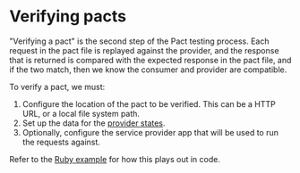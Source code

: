 # Verifying pacts
"Verifying a pact" is the second step of the Pact testing process. Each request in the pact file is replayed against
the provider, and the response that is returned is compared with the expected response in the pact file, and if the two
match, then we know the consumer and provider are compatible.

To verify a pact, we must:

1. Configure the location of the pact to be verified. This can be a HTTP URL, or a local file system path.
2. Set up the data for the [provider states](./provider_states.md).
3. Optionally, configure the service provider app that will be used to run the requests against.

Refer to the [Ruby example](ruby/verifying_pacts.md) for how this plays out in code.